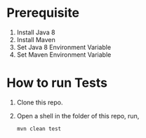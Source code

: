 # Prerequisite

1. Install Java 8
2. Install Maven
3. Set Java 8 Environment Variable
4. Set Maven Environment Variable

# How to run Tests

1. Clone this repo.
2. Open a shell in the folder of this repo, run,

   ```sh
   mvn clean test
   ```
